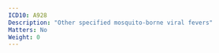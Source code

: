 ```yaml
---
ICD10: A928
Description: "Other specified mosquito-borne viral fevers"
Matters: No
Weight: 0
---
```

